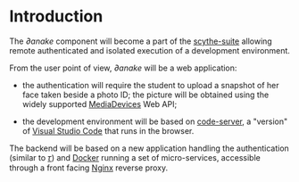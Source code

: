 # Introduction

The *∂anake* component will become a part of the [scythe-suite](https://github.com/scythe-suite/) allowing remote authenticated and isolated execution of a development environment.

From the user point of view, *∂anake* will be a web application:

* the authentication will require the student to upload a snapshot of her face taken beside a photo ID; the picture will be obtained using the widely supported [MediaDevices](https://developer.mozilla.org/en-US/docs/Web/API/MediaDevices) Web API;

* the development environment will be based on [code-server](https://github.com/cdr/code-server), a "version" of [Visual Studio Code](https://code.visualstudio.com/) that runs in the browser.


The backend will be based on a new application handling the authentication (similar to [𝜏](https://github.com/mapio/tau)) and [Docker](https://www.docker.com/) running a set of micro-services, accessible through a front facing [Nginx](https://www.nginx.com/) reverse proxy.